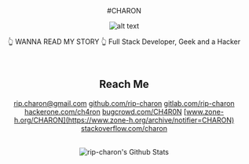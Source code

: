 <div align="center">
#CHARON 
  
![alt text](https://m.media-amazon.com/images/I/81LSP0rGz1L._SS500_.jpg)

👆 WANNA READ MY STORY 👆
Full Stack Developer, Geek and a Hacker 

</br>

## Reach Me 
[rip.charon@gmail.com](mailto:rip.charon@gmail.com)
[github.com/rip-charon](https://github.com/rip-charon)
[gitlab.com/rip-charon](https://gitlab.com/rip-charon)
[hackerone.com/ch4ron](https://hackerone.com/ch4ron/)
[bugcrowd.com/CH4R0N](https://bugcrowd.com/CH4R0N)
[www.zone-h.org/CHARON](https://www.zone-h.org/archive/notifier=CHARON)
[stackoverflow.com/charon](https://stackexchange.com/users/22479330/charon)

</br>

<img align="center" src="https://github-readme-stats.vercel.app/api?username=rip-charon&include_all_commits=true&count_private=true&show_icons=true&line_height=20&title_color=7A7ADB&icon_color=2234AE&text_color=D3D3D3&bg_color=0,000000,130F40" alt="rip-charon's Github Stats">

</br>
</div>
